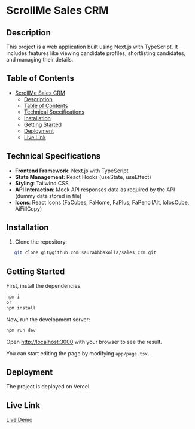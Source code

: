 # ScrollMe Sales CRM

## Description
This project is a web application built using Next.js with TypeScript. It includes features like viewing candidate profiles, shortlisting candidates, and managing their details.

## Table of Contents
- [ScrollMe Sales CRM](#scrollme-sales-crm)
  - [Description](#description)
  - [Table of Contents](#table-of-contents)
  - [Technical Specifications](#technical-specifications)
  - [Installation](#installation)
  - [Getting Started](#getting-started)
  - [Deployment](#deployment)
  - [Live Link](#live-link)

## Technical Specifications
- **Frontend Framework**: Next.js with TypeScript
- **State Management**: React Hooks (useState, useEffect)
- **Styling**: Tailwind CSS
- **API Interaction**: Mock API responses data as required by the API (dummy data stored in file)
- **Icons**: React Icons (FaCubes, FaHome, FaPlus, FaPencilAlt, IoIosCube, AiFillCopy)

## Installation
1. Clone the repository:
```sh
   git clone git@github.com:saurabhbakolia/sales_crm.git
```

## Getting Started

First, install the dependencies:

```bash
npm i
or
npm install
```

Now, run the development server:

```bash
npm run dev
```

Open [http://localhost:3000](http://localhost:3000) with your browser to see the result.

You can start editing the page by modifying `app/page.tsx`.

## Deployment

The project is deployed on Vercel.

## Live Link

[Live Demo](https://scrollme-sales-crm.vercel.app/)